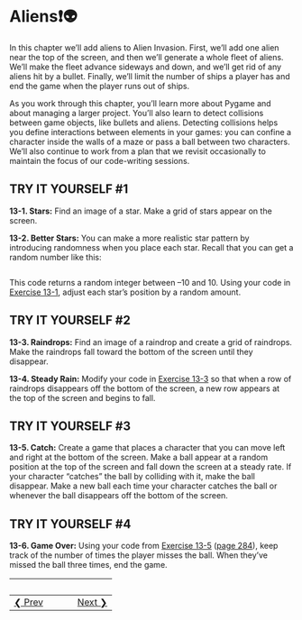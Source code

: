 # Aliens❗👽

<span id="page_276"></span>

In this chapter we’ll add aliens to Alien Invasion. First, we’ll add one alien near the top of the screen, and then we’ll generate a whole fleet of aliens. We’ll make the fleet advance sideways and down, and we’ll get rid of any aliens hit by a bullet. Finally, we’ll limit the number of ships a player has and end the game when the player runs out of ships.

As you work through this chapter, you’ll learn more about Pygame and about managing a larger project. You’ll also learn to detect collisions between game objects, like bullets and aliens. Detecting collisions helps you define interactions between elements in your games: you can confine a character inside the walls of a maze or pass a ball between two characters. We’ll also continue to work from a plan that we revisit occasionally to maintain the focus of our code-writing sessions.

TRY IT YOURSELF \#1
-------------------

<span id="ch13exe1"></span>**13-1. Stars:** Find an image of a star.
Make a grid of stars appear on the screen.

<span id="ch13exe2"></span>**13-2. Better Stars:** You can make a more realistic star pattern by introducing randomness when you place each star. Recall that you can get a random number like this:

``` python from random import randint random_number = randint(-10,10)
```

This code returns a random integer between –10 and 10. Using your code in [Exercise 13-1](#ch13exe1), adjust each star’s position by a random amount.

TRY IT YOURSELF \#2
-------------------

<span id="ch13exe3"></span>**13-3. Raindrops:** Find an image of a raindrop and create a grid of raindrops. Make the raindrops fall toward the bottom of the screen until they disappear.

<span id="ch13exe4"></span>**13-4. Steady Rain:** Modify your code in [Exercise 13-3](#ch13exe3) so that when a row of raindrops disappears off the bottom of the screen, a new row appears at the top of the screen and begins to fall.

TRY IT YOURSELF \#3
-------------------

<span id="ch13exe5"></span>**13-5. Catch:** Create a game that places a character that you can move left and right at the bottom of the screen.
Make a ball appear at a random position at the top of the screen and fall down the screen at a steady rate. If your character “catches” the ball by colliding with it, make the ball disappear. Make a new ball each time your character catches the ball or whenever the ball disappears off the bottom of the screen.

<span id="page_290"></span>

TRY IT YOURSELF \#4
-------------------

<span id="ch13exe6"></span>**13-6. Game Over:** Using your code from [Exercise 13-5](#ch13exe5) ([page 284](#page_284)), keep track of the number of times the player misses the ball. When they’ve missed the ball three times, end the game.


&nbsp; | &nbsp; | &nbsp; | &nbsp;
----|----|----|----
[&#10094; Prev](../../../pcc-chapter-12)| &nbsp; | &nbsp; | &nbsp;[Next &#10095;](../../../pcc-chapter-14)
